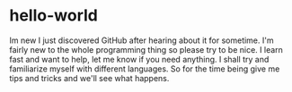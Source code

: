 # hello-world
Im new
I just discovered GitHub after hearing about it for sometime. I'm fairly new to the whole programming thing so please try to be nice.
I learn fast and want to help, let me know if you need anything. I shall try and familiarize myself with different languages.
So for the time being give me tips and tricks and we'll see what happens.
